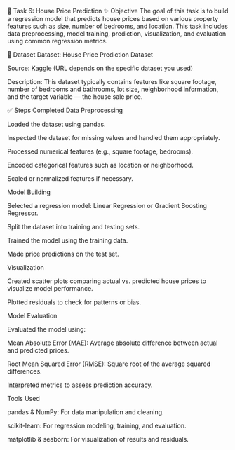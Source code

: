 🏡 Task 6: House Price Prediction
✨ Objective
The goal of this task is to build a regression model that predicts house prices based on various property features such as size, number of bedrooms, and location. This task includes data preprocessing, model training, prediction, visualization, and evaluation using common regression metrics.

📁 Dataset
Dataset: House Price Prediction Dataset

Source: Kaggle (URL depends on the specific dataset you used)

Description: This dataset typically contains features like square footage, number of bedrooms and bathrooms, lot size, neighborhood information, and the target variable — the house sale price.

✅ Steps Completed
Data Preprocessing

Loaded the dataset using pandas.

Inspected the dataset for missing values and handled them appropriately.

Processed numerical features (e.g., square footage, bedrooms).

Encoded categorical features such as location or neighborhood.

Scaled or normalized features if necessary.

Model Building

Selected a regression model: Linear Regression or Gradient Boosting Regressor.

Split the dataset into training and testing sets.

Trained the model using the training data.

Made price predictions on the test set.

Visualization

Created scatter plots comparing actual vs. predicted house prices to visualize model performance.

Plotted residuals to check for patterns or bias.

Model Evaluation

Evaluated the model using:

Mean Absolute Error (MAE): Average absolute difference between actual and predicted prices.

Root Mean Squared Error (RMSE): Square root of the average squared differences.

Interpreted metrics to assess prediction accuracy.

Tools Used

pandas & NumPy: For data manipulation and cleaning.

scikit-learn: For regression modeling, training, and evaluation.

matplotlib & seaborn: For visualization of results and residuals.
